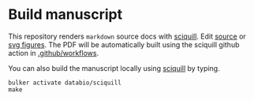 # Build manuscript

This repository renders `markdown` source docs with [sciquill](https://github.com/databio/sciquill). 
Edit [source](src/) or [svg figures](/fig).
The PDF will be automatically built using the sciquill github action in [.github/workflows](.github/workflows).

You can also build the manuscript locally using [sciquill](http://github.com/sciquill/) by typing. 

```
bulker activate databio/sciquill
make
```
